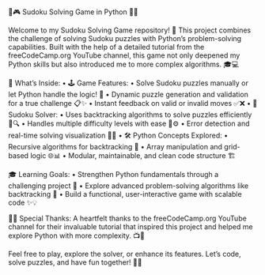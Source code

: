 🔢🎮 Sudoku Solving Game in Python 🐍✨

Welcome to my Sudoku Solving Game repository! 🌟 This project combines the challenge of solving Sudoku puzzles with Python’s problem-solving capabilities. Built with the help of a detailed tutorial from the freeCodeCamp.org YouTube channel, this game not only deepened my Python skills but also introduced me to more complex algorithms. 🎓💻

🎯 What’s Inside:
	•	🕹️ Game Features:
	•	Solve Sudoku puzzles manually or let Python handle the logic! 🧠
	•	Dynamic puzzle generation and validation for a true challenge 📋✨
	•	Instant feedback on valid or invalid moves ✅❌
	•	🤖 Sudoku Solver:
	•	Uses backtracking algorithms to solve puzzles efficiently 🔄🔍
	•	Handles multiple difficulty levels with ease 🎲⚙️
	•	Error detection and real-time solving visualization 🔧✨
	•	🛠️ Python Concepts Explored:
	•	Recursive algorithms for backtracking 🎯
	•	Array manipulation and grid-based logic 🌐📊
	•	Modular, maintainable, and clean code structure 🏗️

🎓 Learning Goals:
	•	Strengthen Python fundamentals through a challenging project 🐍
	•	Explore advanced problem-solving algorithms like backtracking 🤖
	•	Build a functional, user-interactive game with scalable code ✨💡

👨‍💻 Special Thanks:
A heartfelt thanks to the freeCodeCamp.org YouTube channel for their invaluable tutorial that inspired this project and helped me explore Python with more complexity. 📺🌟

Feel free to play, explore the solver, or enhance its features. Let’s code, solve puzzles, and have fun together! 🚀🎉
